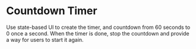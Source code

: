 # Countdown Timer

Use state-based UI to create the timer, and countdown from 60 seconds to 0 once a second. When the timer is done, stop the countdown and provide a way for users to start it again.
